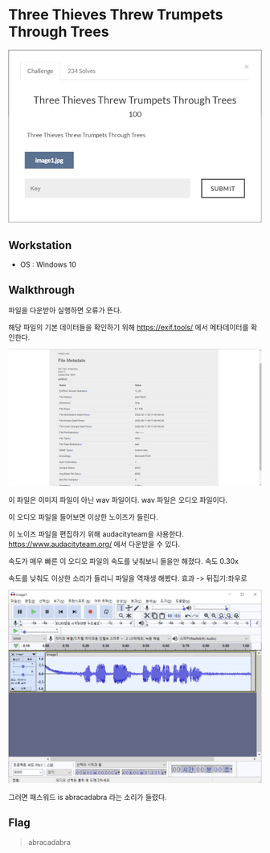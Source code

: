 # Three Thieves Threw Trumpets Through Trees

![main](https://github.com/jasperkim425/Walkthrough/blob/main/ctf-d.com/Three%20Thieves%20Threw%20Trumpets%20Through%20Trees/image/main.png)

## Workstation
* OS : Windows 10

## Walkthrough

파일을 다운받아 실행하면 오류가 뜬다. 

해당 파일의 기본 데이터들을 확인하기 위해 https://exif.tools/ 에서 메타데이터를 확인한다.

![filedata](https://github.com/jasperkim425/Walkthrough/blob/main/ctf-d.com/Three%20Thieves%20Threw%20Trumpets%20Through%20Trees/image/filedata.png)

이 파일은 이미지 파일이 아닌 wav 파일이다. wav 파일은 오디오 파일이다.

이 오디오 파일을 들어보면 이상한 노이즈가 들린다.

이 노이즈 파일을 편집하기 위해 audacityteam을 사용한다. https://www.audacityteam.org/ 에서 다운받을 수 있다. 

속도가 매우 빠른 이 오디오 파일의 속도를 낮춰보니 들을만 해졌다. 속도 0.30x

속도를 낮춰도 이상한 소리가 들리니 파일을 역재생 해봤다. 효과 -> 뒤집기:좌우로

![flag](https://github.com/jasperkim425/Walkthrough/blob/main/ctf-d.com/Three%20Thieves%20Threw%20Trumpets%20Through%20Trees/image/flag.png)

그러면 패스워드 is abracadabra 라는 소리가 들렸다.

## Flag
> abracadabra
